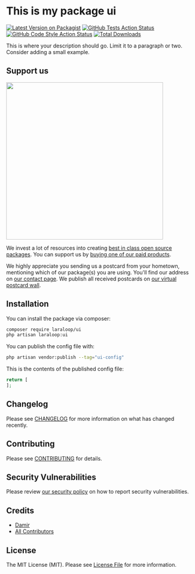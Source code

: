 # This is my package ui

[![Latest Version on Packagist](https://img.shields.io/packagist/v/laraloop/auth.svg?style=flat-square)](https://packagist.org/packages/laraloop/auth)
[![GitHub Tests Action Status](https://img.shields.io/github/workflow/status/laraloop/auth/run-tests?label=tests)](https://github.com/laraloop/auth/actions?query=workflow%3Arun-tests+branch%3Amain)
[![GitHub Code Style Action Status](https://img.shields.io/github/workflow/status/laraloop/auth/Check%20&%20fix%20styling?label=code%20style)](https://github.com/laraloop/auth/actions?query=workflow%3A"Check+%26+fix+styling"+branch%3Amain)
[![Total Downloads](https://img.shields.io/packagist/dt/laraloop/auth.svg?style=flat-square)](https://packagist.org/packages/laraloop/auth)

This is where your description should go. Limit it to a paragraph or two. Consider adding a small example.

## Support us

[<img src="https://github-ads.s3.eu-central-1.amazonaws.com/Auth.jpg?t=1" width="419px" />](https://spatie.be/github-ad-click/Auth)

We invest a lot of resources into creating [best in class open source packages](https://spatie.be/open-source). You can support us by [buying one of our paid products](https://spatie.be/open-source/support-us).

We highly appreciate you sending us a postcard from your hometown, mentioning which of our package(s) you are using. You'll find our address on [our contact page](https://spatie.be/about-us). We publish all received postcards on [our virtual postcard wall](https://spatie.be/open-source/postcards).

## Installation

You can install the package via composer:

```bash
composer require laraloop/ui
php artisan laraloop:ui
```

You can publish the config file with:

```bash
php artisan vendor:publish --tag="ui-config"
```

This is the contents of the published config file:

```php
return [
];
```

## Changelog

Please see [CHANGELOG](CHANGELOG.md) for more information on what has changed recently.

## Contributing

Please see [CONTRIBUTING](.github/CONTRIBUTING.md) for details.

## Security Vulnerabilities

Please review [our security policy](../../security/policy) on how to report security vulnerabilities.

## Credits

- [Damir](https://github.com/damir)
- [All Contributors](../../contributors)

## License

The MIT License (MIT). Please see [License File](LICENSE.md) for more information.

